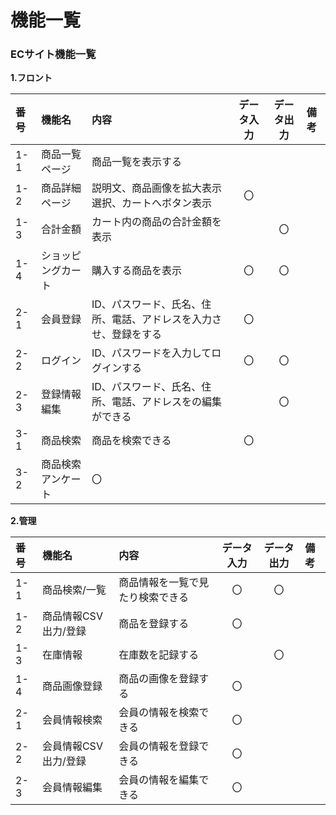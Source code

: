 # 機能一覧
### ECサイト機能一覧
**1.フロント**

|番号|機能名|内容|データ入力|データ出力|備考|
|:---|:---|:---|:---:|:----:|:---|
|1-1|商品一覧ページ|商品一覧を表示する||||
|1-2|商品詳細ページ|説明文、商品画像を拡大表示<br>選択、カートへボタン表示|〇|||
|1-3|合計金額|カート内の商品の合計金額を表示||〇||
|1-4|ショッピングカート|購入する商品を表示|〇|〇||
|2-1|会員登録|ID、パスワード、氏名、住所、電話、アドレスを入力させ、登録をする|〇|||
|2-2|ログイン|ID、パスワードを入力してログインする|〇|〇||
|2-3|登録情報編集|ID、パスワード、氏名、住所、電話、アドレスをの編集ができる||〇||
|3-1|商品検索|商品を検索できる|〇|||
|3-2|商品検索アンケート|〇|||

**2.管理**

|番号|機能名|内容|データ入力|データ出力|備考|
|:---|:---|:---|:---:|:----:|:---|
|1-1|商品検索/一覧|商品情報を一覧で見たり検索できる|〇|〇||
|1-2|商品情報CSV出力/登録|商品を登録する|〇|||
|1-3|在庫情報|在庫数を記録する||〇||
|1-4|商品画像登録|商品の画像を登録する|〇|||
|2-1|会員情報検索|会員の情報を検索できる|〇|||
|2-2|会員情報CSV出力/登録|会員の情報を登録できる|〇|||
|2-3|会員情報編集|会員の情報を編集できる|〇|||
